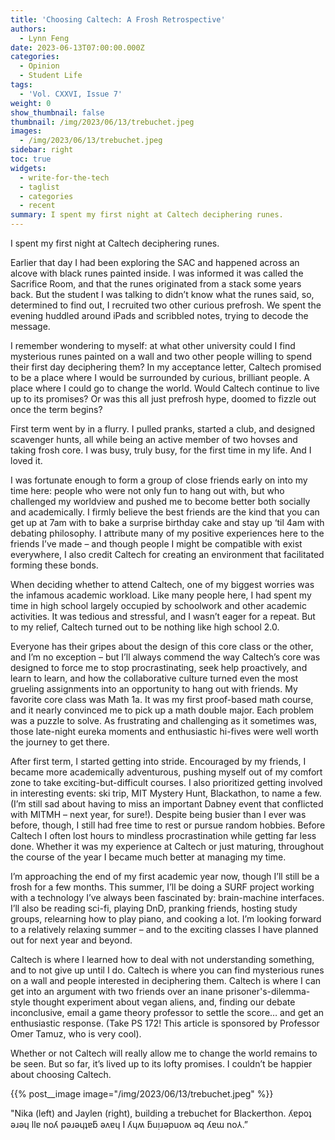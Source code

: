 ```yaml
---
title: 'Choosing Caltech: A Frosh Retrospective'
authors:
  - Lynn Feng
date: 2023-06-13T07:00:00.000Z
categories:
  - Opinion
  - Student Life
tags:
  - 'Vol. CXXVI, Issue 7'
weight: 0
show_thumbnail: false
thumbnail: /img/2023/06/13/trebuchet.jpeg
images:
  - /img/2023/06/13/trebuchet.jpeg
sidebar: right
toc: true
widgets:
  - write-for-the-tech
  - taglist
  - categories
  - recent
summary: I spent my first night at Caltech deciphering runes.
---
```


I spent my first night at Caltech deciphering runes.

Earlier that day I had been exploring the SAC and happened across an alcove with black runes painted inside. I was informed it was called the Sacrifice Room, and that the runes originated from a stack some years back. But the student I was talking to didn’t know what the runes said, so, determined to find out, I recruited two other curious prefrosh. We spent the evening huddled around iPads and scribbled notes, trying to decode the message.

I remember wondering to myself: at what other university could I find mysterious runes painted on a wall and two other people willing to spend their first day deciphering them? In my acceptance letter, Caltech promised to be a place where I would be surrounded by curious, brilliant people. A place where I could go to change the world. Would Caltech continue to live up to its promises? Or was this all just prefrosh hype, doomed to fizzle out once the term begins?

First term went by in a flurry. I pulled pranks, started a club, and designed scavenger hunts, all while being an active member of two hovses and taking frosh core. I was busy, truly busy, for the first time in my life. And I loved it.

I was fortunate enough to form a group of close friends early on into my time here: people who were not only fun to hang out with, but who challenged my worldview and pushed me to become better both socially and academically. I firmly believe the best friends are the kind that you can get up at 7am with to bake a surprise birthday cake and stay up ‘til 4am with debating philosophy. I attribute many of my positive experiences here to the friends I’ve made – and though people I might be compatible with exist everywhere, I also credit Caltech for creating an environment that facilitated forming these bonds.

When deciding whether to attend Caltech, one of my biggest worries was the infamous academic workload. Like many people here, I had spent my time in high school largely occupied by schoolwork and other academic activities. It was tedious and stressful, and I wasn’t eager for a repeat. But to my relief, Caltech turned out to be nothing like high school 2.0.

Everyone has their gripes about the design of this core class or the other, and I’m no exception – but I’ll always commend the way Caltech’s core was designed to force me to stop procrastinating, seek help proactively, and learn to learn, and how the collaborative culture turned even the most grueling assignments into an opportunity to hang out with friends. My favorite core class was Math 1a. It was my first proof-based math course, and it nearly convinced me to pick up a math double major. Each problem was a puzzle to solve. As frustrating and challenging as it sometimes was, those late-night eureka moments and enthusiastic hi-fives were well worth the journey to get there.

After first term, I started getting into stride. Encouraged by my friends, I became more academically adventurous, pushing myself out of my comfort zone to take exciting-but-difficult courses. I also prioritized getting involved in interesting events: ski trip, MIT Mystery Hunt, Blackathon, to name a few. (I’m still sad about having to miss an important Dabney event that conflicted with MITMH – next year, for sure!). Despite being busier than I ever was before, though, I still had free time to rest or pursue random hobbies. Before Caltech I often lost hours to mindless procrastination while getting far less done. Whether it was my experience at Caltech or just maturing, throughout the course of the year I became much better at managing my time.

I’m approaching the end of my first academic year now, though I’ll still be a frosh for a few months. This summer, I’ll be doing a SURF project working with a technology I’ve always been fascinated by: brain-machine interfaces. I’ll also be reading sci-fi, playing DnD, pranking friends, hosting study groups, relearning how to play piano, and cooking a lot. I’m looking forward to a relatively relaxing summer – and to the exciting classes I have planned out for next year and beyond.

Caltech is where I learned how to deal with not understanding something, and to not give up until I do. Caltech is where you can find mysterious runes on a wall and people interested in deciphering them. Caltech is where I can get into an argument with two friends over an inane prisoner's-dilemma-style thought experiment about vegan aliens, and, finding our debate inconclusive, email a game theory professor to settle the score… and get an enthusiastic response. (Take PS 172! This article is sponsored by Professor Omer Tamuz, who is very cool).

Whether or not Caltech will really allow me to change the world remains to be seen. But so far, it’s lived up to its lofty promises. I couldn’t be happier about choosing Caltech.

{{% post__image image="/img/2023/06/13/trebuchet.jpeg" %}}

"Nika (left) and Jaylen (right), building a trebuchet for Blackerthon. ʎɐpoʇ ǝɹǝɥ llɐ noʎ pǝɹǝɥʇɐƃ ǝʌɐɥ I ʎɥʍ ƃuᴉɹǝpuoʍ ǝq ʎɐɯ no⅄.”

